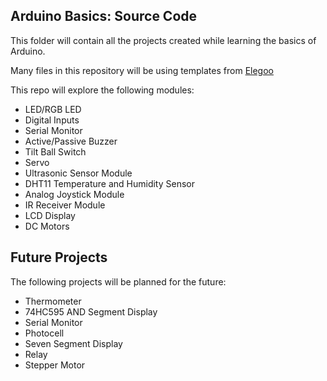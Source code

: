 ## Arduino Basics: Source Code

This folder will contain all the projects created while learning the basics of Arduino.

Many files in this repository will be using templates from [Elegoo](https://www.elegoo.com/pages/download)

This repo will explore the following modules:
* LED/RGB LED
* Digital Inputs
* Serial Monitor
* Active/Passive Buzzer
* Tilt Ball Switch
* Servo
* Ultrasonic Sensor Module
* DHT11 Temperature and Humidity Sensor
* Analog Joystick Module
* IR Receiver Module
* LCD Display
* DC Motors

## Future Projects
The following projects will be planned for the future:
* Thermometer
* 74HC595 AND Segment Display
* Serial Monitor
* Photocell
* Seven Segment Display
* Relay
* Stepper Motor
